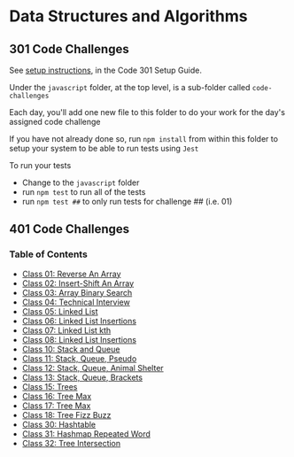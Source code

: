 # Data Structures and Algorithms

## 301 Code Challenges

See [setup instructions](https://codefellows.github.io/setup-guide/code-301/2-code-challenges), in the Code 301 Setup Guide.

Under the `javascript` folder, at the top level, is a sub-folder called `code-challenges`

Each day, you'll add one new file to this folder to do your work for the day's assigned code challenge

If you have not already done so, run `npm install` from within this folder to setup your system to be able to run tests using `Jest`

To run your tests

- Change to the `javascript` folder
- run `npm test` to run all of the tests
- run `npm test ##` to only run tests for challenge ## (i.e. 01)

## 401 Code Challenges

### Table of Contents

- [Class 01: Reverse An Array](./python/docs/array_reverse/README.md)
- [Class 02: Insert-Shift An Array](./python/docs/array_insert_shift/README.md)
- [Class 03: Array Binary Search](./python/docs/array_binary_search/README.md)
- [Class 04: Technical Interview](./python/docs/tech_interview/README.md)
- [Class 05: Linked List](./python/docs/linked_list/README.md)
- [Class 06: Linked List Insertions](./python/docs/linked_list_insertions/README.md)
- [Class 07: Linked List kth](./python/docs/linked_list_kth/README.md)
- [Class 08: Linked List Insertions](./python/docs/linked_list_zip/README.md)
- [Class 10: Stack and Queue](./python/docs/stack_and_queue/README.md)
- [Class 11: Stack, Queue, Pseudo](./python/docs/stack_queue_pseudo/README.md)
- [Class 12: Stack, Queue, Animal Shelter](./python/docs/stack_queue_animal_shelter/README.md)
- [Class 13: Stack, Queue, Brackets](./python/docs/stack_queue_brackets/README.md)
- [Class 15: Trees](./python/docs/trees/README.md)
- [Class 16: Tree Max](./python/docs/trees/README.md)
- [Class 17: Tree Max](./python/docs/tree_breadth_first/README.md)
- [Class 18: Tree Fizz Buzz](./python/docs/tree_fizz_buzz/README.md)
- [Class 30: Hashtable](./python/docs/hashtable/README.md)
- [Class 31: Hashmap Repeated Word](./python/docs/hashmap_repeated_word/README.md)
- [Class 32: Tree Intersection](./python/docs/tree_intersection/README.md)
